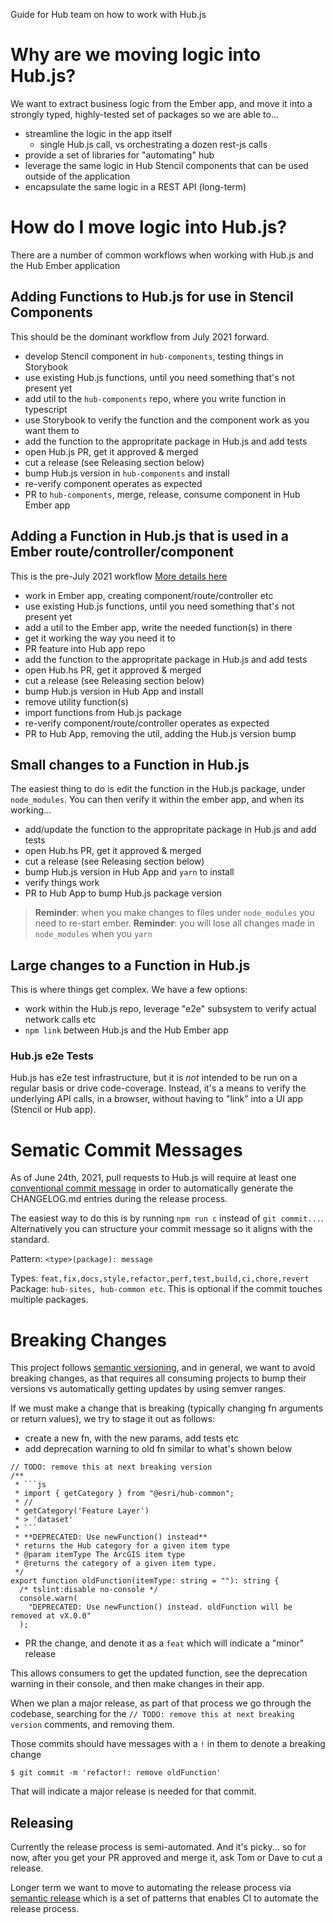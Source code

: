 Guide for Hub team on how to work with Hub.js

# Why are we moving logic into Hub.js?

We want to extract business logic from the Ember app, and move it into a strongly typed, highly-tested set of packages so we are able to...

- streamline the logic in the app itself
  - single Hub.js call, vs orchestrating a dozen rest-js calls
- provide a set of libraries for "automating" hub
- leverage the same logic in Hub Stencil components that can be used outside of the application
- encapsulate the same logic in a REST API (long-term)

# How do I move logic into Hub.js?

There are a number of common workflows when working with Hub.js and the Hub Ember application

## Adding Functions to Hub.js for use in Stencil Components

This should be the dominant workflow from July 2021 forward.

- develop Stencil component in `hub-components`, testing things in Storybook
- use existing Hub.js functions, until you need something that's not present yet
- add util to the `hub-components` repo, where you write function in typescript
- use Storybook to verify the function and the component work as you want them to
- add the function to the appropritate package in Hub.js and add tests
- open Hub.js PR, get it approved & merged
- cut a release (see Releasing section below)
- bump Hub.js version in `hub-components` and install
- re-verify component operates as expected
- PR to `hub-components`, merge, release, consume component in Hub Ember app

## Adding a Function in Hub.js that is used in a Ember route/controller/component

This is the pre-July 2021 workflow [More details here](https://github.com/ArcGIS/opendata-ui/blob/master/docs/migrate-to-hub-js.md)

- work in Ember app, creating component/route/controller etc
- use existing Hub.js functions, until you need something that's not present yet
- add a util to the Ember app, write the needed function(s) in there
- get it working the way you need it to
- PR feature into Hub app repo
- add the function to the appropritate package in Hub.js and add tests
- open Hub.hs PR, get it approved & merged
- cut a release (see Releasing section below)
- bump Hub.js version in Hub App and install
- remove utility function(s)
- import functions from Hub.js package
- re-verify component/route/controller operates as expected
- PR to Hub App, removing the util, adding the Hub.js version bump

## Small changes to a Function in Hub.js

The easiest thing to do is edit the function in the Hub.js package, under `node_modules`. You can then verify it within the ember app, and when its working...

- add/update the function to the appropritate package in Hub.js and add tests
- open Hub.hs PR, get it approved & merged
- cut a release (see Releasing section below)
- bump Hub.js version in Hub App and `yarn` to install
- verify things work
- PR to Hub App to bump Hub.js package version

> **Reminder**: when you make changes to files under `node_modules` you need to re-start ember.
> **Reminder**: you will lose all changes made in `node_modules` when you `yarn`

## Large changes to a Function in Hub.js

This is where things get complex. We have a few options:

- work within the Hub.js repo, leverage "e2e" subsystem to verify actual network calls etc
- `npm link` between Hub.js and the Hub Ember app

### Hub.js e2e Tests

Hub.js has e2e test infrastructure, but it is _not_ intended to be run on a regular basis or drive code-coverage. Instead, it's a means to verify the underlying API calls, in a browser, without having to "link" into a UI app (Stencil or Hub app).

# Sematic Commit Messages

As of June 24th, 2021, pull requests to Hub.js will require at least one [conventional commit message](https://www.conventionalcommits.org/en/v1.0.0/#summary) in order to automatically generate the CHANGELOG.md entries during the release process.

The easiest way to do this is by running `npm run c` instead of `git commit...`. Alternatively you can structure your commit message so it aligns with the standard.

Pattern: `<type>(package): message`

Types: `feat,fix,docs,style,refactor,perf,test,build,ci,chore,revert`
Package: `hub-sites, hub-common etc`. This is optional if the commit touches multiple packages.

# Breaking Changes

This project follows [semantic versioning](https://semver.org/), and in general, we want to avoid breaking changes, as that requires all consuming projects to bump their versions vs automatically getting updates by using semver ranges.

If we must make a change that is breaking (typically changing fn arguments or return values), we try to stage it out as follows:

- create a new fn, with the new params, add tests etc
- add deprecation warning to old fn similar to what's shown below

````
// TODO: remove this at next breaking version
/**
 * ```js
 * import { getCategory } from "@esri/hub-common";
 * //
 * getCategory('Feature Layer')
 * > 'dataset'
 * ```
 * **DEPRECATED: Use newFunction() instead**
 * returns the Hub category for a given item type
 * @param itemType The ArcGIS item type
 * @returns the category of a given item type.
 */
export function oldFunction(itemType: string = ""): string {
  /* tslint:disable no-console */
  console.warn(
    "DEPRECATED: Use newFunction() instead. oldFunction will be removed at vX.0.0"
  );
````

- PR the change, and denote it as a `feat` which will indicate a "minor" release

This allows consumers to get the updated function, see the deprecation warning in their console, and then make changes in their app.

When we plan a major release, as part of that process we go through the codebase, searching for the `// TODO: remove this at next breaking version` comments, and removing them.

Those commits should have messages with a `!` in them to denote a breaking change

```
$ git commit -m 'refactor!: remove oldFunction'
```

That will indicate a major release is needed for that commit.

## Releasing

Currently the release process is semi-automated. And it's picky... so for now, after you get your PR approved and merge it, ask Tom or Dave to cut a release.

Longer term we want to move to automating the release process via [semantic release](https://semantic-release.gitbook.io/semantic-release/) which is a set of patterns that enables CI to automate the release process.
